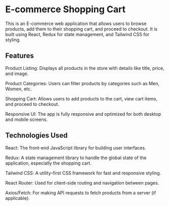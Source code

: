 
# E-commerce Shopping Cart

This is an E-commerce web application that allows users to browse products, add them to their shopping cart, and proceed to checkout. It is built using React, Redux for state management, and Tailwind CSS for styling.

## Features

Product Listing: Displays all products in the store with details like title, price, and image.

Product Categories: Users can filter products by categories such as Men, Women, etc.

Shopping Cart: Allows users to add products to the cart, view cart items, and proceed to checkout.

Responsive UI: The app is fully responsive and optimized for both desktop and mobile screens.


## Technologies Used

React: The front-end JavaScript library for building user interfaces.

Redux: A state management library to handle the global state of the application, especially the shopping cart.

Tailwind CSS: A utility-first CSS framework for fast and responsive styling.

React Router: Used for client-side routing and navigation between pages.

Axios/Fetch: For making API requests to fetch products from a server (if applicable).
